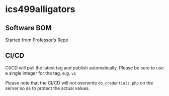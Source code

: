 # ics499alligators

## Software BOM
Started from [Professor's Repo](https://github.com/sjasthi/sbom2)

## CI/CD
CI/CD will pull the latest tag and publish automatically. Please be sure to use a single integer for the tag, e.g. `v1`

Please note that the CI/CD will not overwrite `db_credentials.php` on the server so as to protect the actual values.
